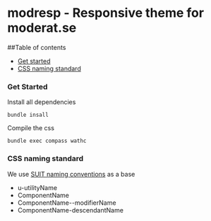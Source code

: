 # modresp - Responsive theme for moderat.se

##Table of contents

* [Get started](#Get-started)
* [CSS naming standard](#CSS-naming-standard)

<a name="CSS-naming-standard"></a>
### Get Started
Install all dependencies

``bundle insall``

Compile the css

``bundle exec compass wathc``

<a name="CSS-naming-standard"></a>
### CSS naming standard
We use [SUIT naming conventions](https://github.com/suitcss/suit/blob/master/doc/naming-conventions.md) as a base

* u-utilityName
* ComponentName
* ComponentName--modifierName
* ComponentName-descendantName

